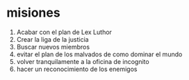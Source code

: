 # misiones

1. Acabar con el plan de Lex Luthor
2. Crear la liga de la justicia
3. Buscar nuevos miembros
4. evitar el plan de los malvados de como dominar el mundo
5. volver tranquilamente a la oficina de incognito
6. hacer un reconocimiento de los enemigos


